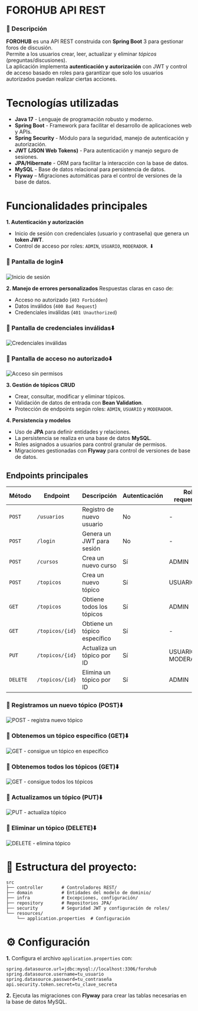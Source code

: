 # FOROHUB API REST
### 🏹 Descripción
**FOROHUB** es una API REST construida con **Spring Boot** 3 para gestionar foros de discusión. <br>
Permite a los usuarios crear, leer, actualizar y eliminar _tópicos_ (preguntas/discusiones). <br>
La aplicación implementa **autenticación y autorización** con JWT y control de acceso basado en roles para garantizar que solo los usuarios autorizados puedan realizar ciertas acciones.

# Tecnologías utilizadas
- **Java 17** - Lenguaje de programación robusto y moderno.
- **Spring Boot** - Framework para facilitar el desarrollo de aplicaciones web y APIs.
- **Spring Security** - Módulo para la seguridad, manejo de autenticación y autorización.
- **JWT (JSON Web Tokens)** - Para autenticación y manejo seguro de sesiones.
- **JPA/Hibernate** - ORM para facilitar la interacción con la base de datos.
- **MySQL** - Base de datos relacional para persistencia de datos.
- **Flyway** – Migraciones automáticas para el control de versiones de la base de datos.

# Funcionalidades principales
**1. Autenticación y autorización**
- Inicio de sesión con credenciales (usuario y contraseña) que genera un **token JWT**.
- Control de acceso por roles: ```ADMIN```, ```USUARIO```, ```MODERADOR```.
⬇
### 📌 Pantalla de login⬇️

![Inicio de sesión](images/iniciar_sesion.jpg)

**2. Manejo de errores personalizados**
Respuestas claras en caso de:
- Acceso no autorizado (```403 Forbidden```)
- Datos inválidos (```400 Bad Request```)
- Credenciales inválidas (```401 Unauthorized```)

### 📌 Pantalla de credenciales inválidas⬇️
![Credenciales inválidas](images/iniciar_sesion_fallido.jpg)

### 📌 Pantalla de acceso no autorizado⬇️
![Acceso sin permisos](images/actualizar_sin_permisos.jpg)


**3. Gestión de tópicos CRUD**
- Crear, consultar, modificar y eliminar tópicos.
- Validación de datos de entrada con **Bean Validation**.
- Protección de endpoints según roles: ```ADMIN```, ```USUARIO``` y ```MODERADOR```.

**4. Persistencia y modelos**
- Uso de **JPA** para definir entidades y relaciones.
- La persistencia se realiza en una base de datos **MySQL**.
- Roles asignados a usuarios para control granular de permisos.
- Migraciones gestionadas con **Flyway** para control de versiones de base de datos.

## Endpoints principales
| Método   | Endpoint           | Descripción                  | Autenticación | Rol requerido      |          
|----------|--------------------|------------------------------|----------------|--------------------|
| `POST`   | `/usuarios`        | Registro de nuevo usuario    | No             |         -          |
| `POST`   | `/login`           | Genera un JWT para sesión    | No             |         -          |
| `POST`   | `/cursos`          | Crea un nuevo curso          | Sí             |       ADMIN        |
| `POST`   | `/topicos`         | Crea un nuevo tópico         | Sí             |      USUARIO       |
| `GET`    | `/topicos`         | Obtiene todos los tópicos    | Sí             |       ADMIN        |           
| `GET`    | `/topicos/{id}`    | Obtiene un tópico específico | Sí             |         -          |
| `PUT`    | `/topicos/{id}`    | Actualiza un tópico por ID   | Sí             | USUARIO, MODERADOR |
| `DELETE` | `/topicos/{id}`    | Elimina un tópico por ID     | Sí             |       ADMIN        |

### 📌 Registramos un nuevo tópico (POST)⬇️

![POST - registra nuevo tópico](images/registramos_topico_con_exito.jpg)

### 📌 Obtenemos un tópico específico (GET)⬇️

![GET - consigue un tópico en específico](images/detallamos_topico.jpg)

### 📌 Obtenemos todos los tópicos (GET)⬇️

![GET - consigue todos los tópicos](images/listar_topicos.jpg)

### 📌 Actualizamos un tópico (PUT)⬇️

![PUT - actualiza tópico](images/actualizamos_tópico.jpg)

### 📌 Eliminar un tópico (DELETE)⬇️

![DELETE - elimina tópico](images/eliminamos_topico.jpg)



 # 📂 Estructura del proyecto:
```plaintext
src
├── controller       # Controladores REST/
├── domain           # Entidades del modelo de dominio/
├── infra            # Excepciones, configuración/
├── repository       # Repositorios JPA/
├── security         # Seguridad JWT y configuración de roles/
└── resources/
    └── application.properties  # Configuración
```

# ⚙️ Configuración
**1.** Configura el archivo ```application.properties``` con:
```
spring.datasource.url=jdbc:mysql://localhost:3306/forohub
spring.datasource.username=tu_usuario
spring.datasource.password=tu_contraseña
api.security.token.secret=tu_clave_secreta
```
**2.**  Ejecuta las migraciones con **Flyway** para crear las tablas necesarias en la base de datos MySQL.
